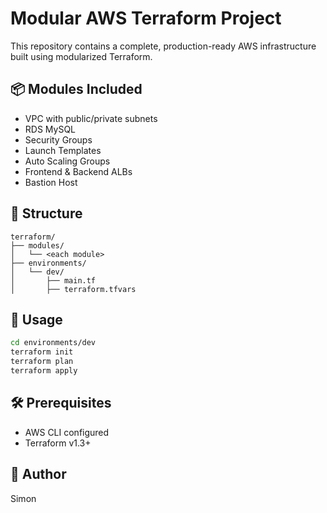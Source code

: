 
# Modular AWS Terraform Project

This repository contains a complete, production-ready AWS infrastructure built using modularized Terraform.

## 📦 Modules Included
- VPC with public/private subnets
- RDS MySQL
- Security Groups
- Launch Templates
- Auto Scaling Groups
- Frontend & Backend ALBs
- Bastion Host

## 📁 Structure
```
terraform/
├── modules/
│   └── <each module>
├── environments/
│   └── dev/
│       ├── main.tf
│       ├── terraform.tfvars
```

## 🚀 Usage
```bash
cd environments/dev
terraform init
terraform plan
terraform apply
```

## 🛠 Prerequisites
- AWS CLI configured
- Terraform v1.3+

## 🙌 Author
Simon 
